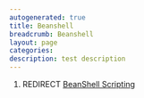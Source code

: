 ```yaml
---
autogenerated: true
title: Beanshell
breadcrumb: Beanshell
layout: page
categories: 
description: test description
---
```


1.  REDIRECT [BeanShell Scripting](BeanShell_Scripting "wikilink")
